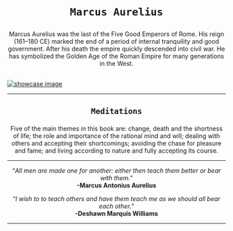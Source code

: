 

<div align="center">
  
  <h1>
    
    Marcus Aurelius
    
  </h1>
  <div>
    
    
  Marcus Aurelius was the last of the Five Good Emperors of Rome. 
  His reign (161–180 CE) marked the end of a period of internal tranquility and good government. 
  After his death the empire quickly descended 
  into civil war. He has symbolized the Golden Age of the Roman Empire for many generations in the West.
    
    
  </div>
  
  
</div>

##


[![showcase image](https://github.com/MarquisTheCoder/marcus-aurelius-memorabilia/blob/main/images/marcus.png)](https://marquisthecoder.github.io/marcus-aurelius-memorabilia/)
<hr>

<div align="center"> 
  
  <h2>
    
    Meditations
    
  </h2>
  
  
  
  Five of the main themes in this book are: change, death and the shortness of life; the role and importance of the     rational mind and will; dealing with others and accepting their shortcomings; avoiding the chase for pleasure and     fame; and living according to nature and fully accepting its course.
  
 </div>
 
 <hr>
 
 <div align="center">
  
  <q><i>All men are made one for another: either then teach them better or bear with them.</i></q>
  <br>
  <strong>-Marcus Antonius Aurelius</strong>
  
  <q><i>I wish to to teach others and have them teach me as we should all bear each other.</i></q>
  <br>
  <strong>-Deshawn Marquis Williams</strong>
  
</div>
<hr>
